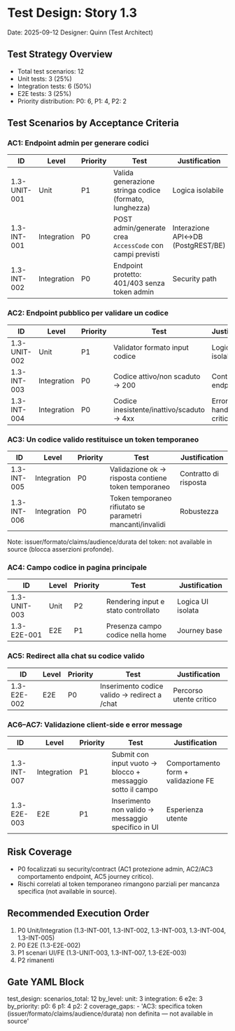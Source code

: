 # Test Design: Story 1.3

Date: 2025-09-12
Designer: Quinn (Test Architect)

## Test Strategy Overview

- Total test scenarios: 12
- Unit tests: 3 (25%)
- Integration tests: 6 (50%)
- E2E tests: 3 (25%)
- Priority distribution: P0: 6, P1: 4, P2: 2

## Test Scenarios by Acceptance Criteria

### AC1: Endpoint admin per generare codici

| ID           | Level       | Priority | Test                                                           | Justification                                  |
| ------------ | ----------- | -------- | -------------------------------------------------------------- | ---------------------------------------------- |
| 1.3-UNIT-001 | Unit        | P1       | Valida generazione stringa codice (formato, lunghezza)        | Logica isolabile                               |
| 1.3-INT-001  | Integration | P0       | POST admin/generate crea `AccessCode` con campi previsti       | Interazione API↔DB (PostgREST/BE)              |
| 1.3-INT-002  | Integration | P0       | Endpoint protetto: 401/403 senza token admin                   | Security path                                  |

### AC2: Endpoint pubblico per validare un codice

| ID           | Level       | Priority | Test                                                           | Justification                                  |
| ------------ | ----------- | -------- | -------------------------------------------------------------- | ---------------------------------------------- |
| 1.3-UNIT-002 | Unit        | P1       | Validator formato input codice                                 | Logica isolabile                               |
| 1.3-INT-003  | Integration | P0       | Codice attivo/non scaduto → 200                                | Contratto endpoint                             |
| 1.3-INT-004  | Integration | P0       | Codice inesistente/inattivo/scaduto → 4xx                      | Error handling critico                         |

### AC3: Un codice valido restituisce un token temporaneo

| ID           | Level       | Priority | Test                                                           | Justification                                  |
| ------------ | ----------- | -------- | -------------------------------------------------------------- | ---------------------------------------------- |
| 1.3-INT-005  | Integration | P0       | Validazione ok → risposta contiene token temporaneo            | Contratto di risposta                          |
| 1.3-INT-006  | Integration | P0       | Token temporaneo rifiutato se parametri mancanti/invalidi      | Robustezza                                     |

Note: issuer/formato/claims/audience/durata del token: not available in source (blocca asserzioni profonde).

### AC4: Campo codice in pagina principale

| ID           | Level       | Priority | Test                                                           | Justification                                  |
| ------------ | ----------- | -------- | -------------------------------------------------------------- | ---------------------------------------------- |
| 1.3-UNIT-003 | Unit        | P2       | Rendering input e stato controllato                            | Logica UI isolata                              |
| 1.3-E2E-001  | E2E         | P1       | Presenza campo codice nella home                               | Journey base                                   |

### AC5: Redirect alla chat su codice valido

| ID           | Level       | Priority | Test                                                           | Justification                                  |
| ------------ | ----------- | -------- | -------------------------------------------------------------- | ---------------------------------------------- |
| 1.3-E2E-002  | E2E         | P0       | Inserimento codice valido → redirect a /chat                   | Percorso utente critico                        |

### AC6–AC7: Validazione client-side e error message

| ID           | Level       | Priority | Test                                                           | Justification                                  |
| ------------ | ----------- | -------- | -------------------------------------------------------------- | ---------------------------------------------- |
| 1.3-INT-007  | Integration | P1       | Submit con input vuoto → blocco + messaggio sotto il campo     | Comportamento form + validazione FE            |
| 1.3-E2E-003  | E2E         | P1       | Inserimento non valido → messaggio specifico in UI             | Esperienza utente                              |

## Risk Coverage

- P0 focalizzati su security/contract (AC1 protezione admin, AC2/AC3 comportamento endpoint, AC5 journey critico).
- Rischi correlati al token temporaneo rimangono parziali per mancanza specifica (not available in source).

## Recommended Execution Order

1. P0 Unit/Integration (1.3-INT-001, 1.3-INT-002, 1.3-INT-003, 1.3-INT-004, 1.3-INT-005)
2. P0 E2E (1.3-E2E-002)
3. P1 scenari UI/FE (1.3-UNIT-003, 1.3-INT-007, 1.3-E2E-003)
4. P2 rimanenti

## Gate YAML Block

test_design:
  scenarios_total: 12
  by_level:
    unit: 3
    integration: 6
    e2e: 3
  by_priority:
    p0: 6
    p1: 4
    p2: 2
  coverage_gaps:
    - 'AC3: specifica token (issuer/formato/claims/audience/durata) non definita — not available in source'
